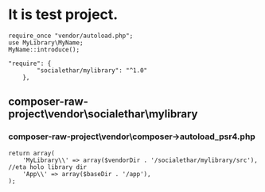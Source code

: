 # It is test project.

```Use case
require_once "vendor/autoload.php";
use MyLibrary\MyName;
MyName::introduce();
```

```Application composer.json
"require": {
        "socialethar/mylibrary": "^1.0"
    },
```
## composer-raw-project\vendor\socialethar\mylibrary
### composer-raw-project\vendor\composer->autoload_psr4.php
```
return array(
    'MyLibrary\\' => array($vendorDir . '/socialethar/mylibrary/src'), //eta holo library dir
    'App\\' => array($baseDir . '/app'),
);
```
